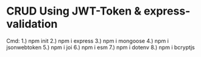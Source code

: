 # CRUD Using JWT-Token & express-validation

Cmd:
  1.) npm init
  2.) npm i express
  3.) npm i mongoose
  4.) npm i jsonwebtoken
  5.) npm i joi
  6.) npm i esm
  7.) npm i dotenv
  8.) npm i bcryptjs
